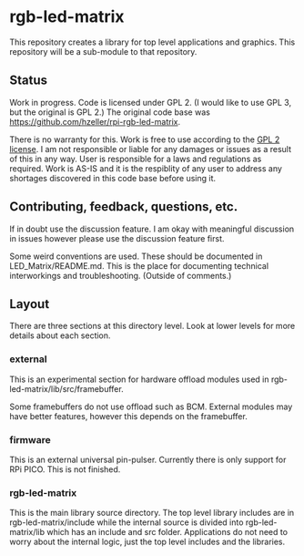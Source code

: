 # rgb-led-matrix
This repository creates a library for top level applications and graphics. This repository will be a sub-module to that repository.

## Status
Work in progress. Code is licensed under GPL 2. (I would like to use GPL 3, but the original is GPL 2.) The original code base was https://github.com/hzeller/rpi-rgb-led-matrix.

There is no warranty for this. Work is free to use according to the [GPL 2 license](COPYING). I am not responsible or liable for any damages or issues as a result of this in any way. User is responsible for a laws and regulations as required. Work is AS-IS and it is the respiblity of any user to address any shortages discovered in this code base before using it.

## Contributing, feedback, questions, etc.
If in doubt use the discussion feature. I am okay with meaningful discussion in issues however please use the discussion feature first.

Some weird conventions are used. These should be documented in LED_Matrix/README.md. This is the place for documenting technical interworkings and troubleshooting. (Outside of comments.)

## Layout
There are three sections at this directory level. Look at lower levels for more details about each section.

### external
This is an experimental section for hardware offload modules used in rgb-led-matrix/lib/src/framebuffer. 

Some framebuffers do not use offload such as BCM. External modules may have better features, however this depends on the framebuffer.

### firmware
This is an external universal pin-pulser. Currently there is only support for RPi PICO. This is not finished.

### rgb-led-matrix
This is the main library source directory. The top level library includes are in rgb-led-matrix/include while the internal source is divided into rgb-led-matrix/lib which has an include and src folder. Applications do not need to worry about the internal logic, just the top level includes and the libraries.
